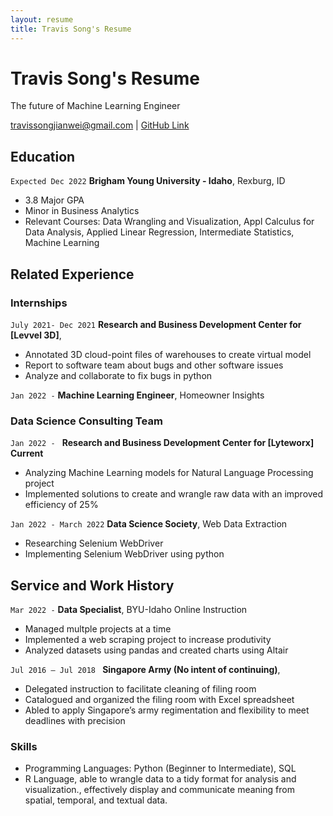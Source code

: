 ```yaml
---
layout: resume
title: Travis Song's Resume
---
```

# Travis Song's Resume
The future of Machine Learning Engineer 

<div id="webaddress">
<a href="travissongjianwei@gmail.com">travissongjianwei@gmail.com</a>
| <a href="https://github.com/Travis-Song-Data">GitHub Link</a>
</div>

<!-- https://www.monique.tech/the-art-of-markdown -->


## Education

`Expected Dec 2022`
__Brigham Young University - Idaho__, Rexburg, ID

- 3.8 Major GPA
- Minor in Business Analytics
- Relevant Courses: Data Wrangling and Visualization, Appl Calculus for Data Analysis, Applied Linear Regression, Intermediate Statistics, Machine Learning

## Related Experience

### Internships

`July 2021- Dec 2021`
__Research and Business Development Center for [Levvel 3D]__, 

- Annotated 3D cloud-point files of warehouses to create virtual model
- Report to software team about bugs and other software issues
- Analyze and collaborate to fix bugs in python 

`Jan 2022 -`
__Machine Learning Engineer__, Homeowner Insights


### Data Science Consulting Team

`Jan 2022 - `
__Research and Business Development Center for [Lyteworx] Current__

- Analyzing Machine Learning models for Natural Language Processing project
- Implemented solutions to create and wrangle raw data with an improved efficiency of 25%


`Jan 2022 - March 2022`
__Data Science Society__, Web Data Extraction  

- Researching Selenium WebDriver
- Implementing Selenium WebDriver using python 

## Service and Work History

`Mar 2022 -`
__Data Specialist__, BYU-Idaho Online Instruction

- Managed multple projects at a time 
- Implemented a web scraping project to increase produtivity
- Analyzed datasets using pandas and created charts using Altair

`Jul 2016 – Jul 2018 `
__Singapore Army (No intent of continuing)__, 

- Delegated instruction to facilitate cleaning of filing room
- Catalogued and organized the filing room with Excel spreadsheet
- Abled to apply Singapore’s army regimentation and flexibility to meet deadlines with precision

### Skills

- Programming Languages: Python (Beginner to Intermediate), SQL 
- R Language, able to wrangle data to a tidy format for analysis and visualization., effectively display and communicate meaning from spatial, temporal, and textual data. 

<!-- ### Footer

Last updated: May 2013 -->


